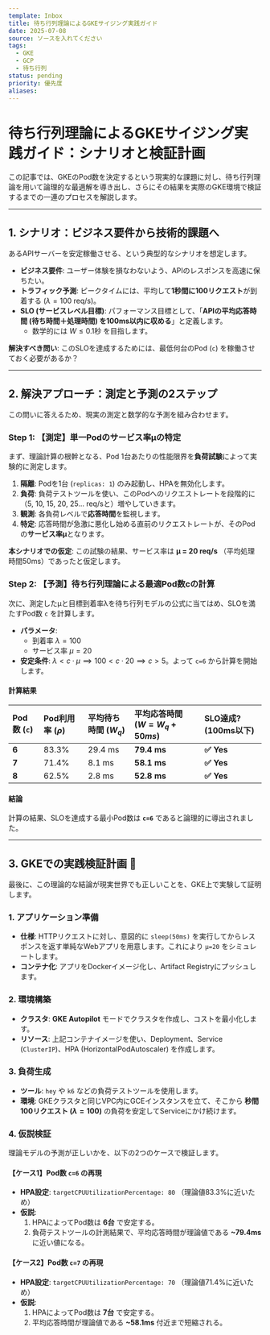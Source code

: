 ```yaml
---
template: Inbox
title: 待ち行列理論によるGKEサイジング実践ガイド
date: 2025-07-08
source: ソースを入れてください
tags:
  - GKE
  - GCP
  - 待ち行列
status: pending
priority: 優先度
aliases:
---
```

# 待ち行列理論によるGKEサイジング実践ガイド：シナリオと検証計画

この記事では、GKEのPod数を決定するという現実的な課題に対し、待ち行列理論を用いて論理的な最適解を導き出し、さらにその結果を実際のGKE環境で検証するまでの一連のプロセスを解説します。

---

## 1. シナリオ：ビジネス要件から技術的課題へ

あるAPIサーバーを安定稼働させる、という典型的なシナリオを想定します。

-   **ビジネス要件**: ユーザー体験を損なわないよう、APIのレスポンスを高速に保ちたい。
-   **トラフィック予測**: ピークタイムには、平均して**1秒間に100リクエスト**が到着する ($\lambda = 100$ req/s)。
-   **SLO (サービスレベル目標)**: パフォーマンス目標として、「**APIの平均応答時間 (待ち時間＋処理時間) を100ms以内に収める**」と定義します。
    -   数学的には $W \le 0.1$秒 を目指します。

**解決すべき問い**: このSLOを達成するためには、最低何台のPod (`c`) を稼働させておく必要があるか？

---

## 2. 解決アプローチ：測定と予測の2ステップ

この問いに答えるため、現実の測定と数学的な予測を組み合わせます。

### Step 1: 【測定】単一Podのサービス率μの特定

まず、理論計算の根幹となる、Pod 1台あたりの性能限界を**負荷試験**によって実験的に測定します。

1.  **隔離**: Podを1台 (`replicas: 1`) のみ起動し、HPAを無効化します。
2.  **負荷**: 負荷テストツールを使い、このPodへのリクエストレートを段階的に（5, 10, 15, 20, 25... req/sと）増やしていきます。
3.  **観測**: 各負荷レベルで**応答時間**を監視します。
4.  **特定**: 応答時間が急激に悪化し始める直前のリクエストレートが、そのPodの**サービス率μ**となります。

**本シナリオでの仮定**: この試験の結果、サービス率は **μ = 20 req/s** （平均処理時間50ms）であったと仮定します。

### Step 2: 【予測】待ち行列理論による最適Pod数cの計算

次に、測定したμと目標到着率λを待ち行列モデルの公式に当てはめ、SLOを満たすPod数 `c` を計算します。

-   **パラメータ**:
    -   到着率 $\lambda = 100$
    -   サービス率 $\mu = 20$
-   **安定条件**: $\lambda < c \cdot \mu \implies 100 < c \cdot 20 \implies c > 5$。よって `c=6` から計算を開始します。

#### 計算結果

| Pod数 (`c`) | Pod利用率 ($\rho$) | 平均待ち時間 ($W_q$) | 平均応答時間 ($W = W_q + 50ms$) | SLO達成? (100ms以下) |
| :--- | :--- | :--- | :--- | :--- |
| **6** | 83.3% | 29.4 ms | **79.4 ms** | **✅ Yes** |
| **7** | 71.4% | 8.1 ms | **58.1 ms** | **✅ Yes** |
| **8** | 62.5% | 2.8 ms | **52.8 ms** | **✅ Yes** |

#### 結論
計算の結果、SLOを達成する最小Pod数は **`c=6`** であると論理的に導出されました。

---

## 3. GKEでの実践検証計画 🧪

最後に、この理論的な結論が現実世界でも正しいことを、GKE上で実験して証明します。

### 1. アプリケーション準備
-   **仕様**: HTTPリクエストに対し、意図的に `sleep(50ms)` を実行してからレスポンスを返す単純なWebアプリを用意します。これにより `μ=20` をシミュレートします。
-   **コンテナ化**: アプリをDockerイメージ化し、Artifact Registryにプッシュします。

### 2. 環境構築
-   **クラスタ**: **GKE Autopilot** モードでクラスタを作成し、コストを最小化します。
-   **リソース**: 上記コンテナイメージを使い、Deployment、Service (`ClusterIP`)、HPA (HorizontalPodAutoscaler) を作成します。

### 3. 負荷生成
-   **ツール**: `hey` や `k6` などの負荷テストツールを使用します。
-   **環境**: GKEクラスタと同じVPC内にGCEインスタンスを立て、そこから **秒間100リクエスト ($\lambda=100$)** の負荷を安定してServiceにかけ続けます。

### 4. 仮説検証
理論モデルの予測が正しいかを、以下の2つのケースで検証します。

#### 【ケース1】Pod数 `c=6` の再現
-   **HPA設定**: `targetCPUUtilizationPercentage: 80` （理論値83.3%に近いため）
-   **仮説**:
    1.  HPAによってPod数は **6台** で安定する。
    2.  負荷テストツールの計測結果で、平均応答時間が理論値である **~79.4ms** に近い値になる。

#### 【ケース2】Pod数 `c=7` の再現
-   **HPA設定**: `targetCPUUtilizationPercentage: 70` （理論値71.4%に近いため）
-   **仮説**:
    1.  HPAによってPod数は **7台** で安定する。
    2.  平均応答時間が理論値である **~58.1ms** 付近まで短縮される。